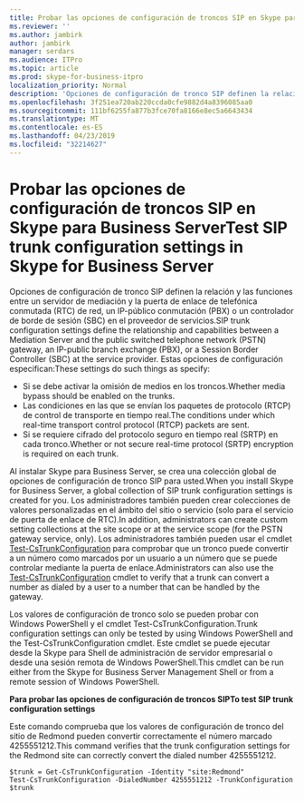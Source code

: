 ```yaml
---
title: Probar las opciones de configuración de troncos SIP en Skype para Business Server
ms.reviewer: ''
ms.author: jambirk
author: jambirk
manager: serdars
ms.audience: ITPro
ms.topic: article
ms.prod: skype-for-business-itpro
localization_priority: Normal
description: 'Opciones de configuración de tronco SIP definen la relación y las funciones entre un servidor de mediación y la puerta de enlace de telefónica conmutada (RTC) de red, un IP-público conmutación (PBX) o un controlador de borde de sesión (SBC) en el proveedor de servicios. '
ms.openlocfilehash: 3f251ea720ab220ccda0cfe9882d4a8396085aa0
ms.sourcegitcommit: 111bf6255fa877b3fce70fa8166e8ec5a6643434
ms.translationtype: MT
ms.contentlocale: es-ES
ms.lasthandoff: 04/23/2019
ms.locfileid: "32214627"
---
```

# <a name="test-sip-trunk-configuration-settings-in-skype-for-business-server"></a><span data-ttu-id="24446-103">Probar las opciones de configuración de troncos SIP en Skype para Business Server</span><span class="sxs-lookup"><span data-stu-id="24446-103">Test SIP trunk configuration settings in Skype for Business Server</span></span>

<span data-ttu-id="24446-104">Opciones de configuración de tronco SIP definen la relación y las funciones entre un servidor de mediación y la puerta de enlace de telefónica conmutada (RTC) de red, un IP-público conmutación (PBX) o un controlador de borde de sesión (SBC) en el proveedor de servicios.</span><span class="sxs-lookup"><span data-stu-id="24446-104">SIP trunk configuration settings define the relationship and capabilities between a Mediation Server and the public switched telephone network (PSTN) gateway, an IP-public branch exchange (PBX), or a Session Border Controller (SBC) at the service provider.</span></span> <span data-ttu-id="24446-105">Estas opciones de configuración especifican:</span><span class="sxs-lookup"><span data-stu-id="24446-105">These settings do such things as specify:</span></span>

- <span data-ttu-id="24446-106">Si se debe activar la omisión de medios en los troncos.</span><span class="sxs-lookup"><span data-stu-id="24446-106">Whether media bypass should be enabled on the trunks.</span></span>
- <span data-ttu-id="24446-107">Las condiciones en las que se envían los paquetes de protocolo (RTCP) de control de transporte en tiempo real.</span><span class="sxs-lookup"><span data-stu-id="24446-107">The conditions under which real-time transport control protocol (RTCP) packets are sent.</span></span>
- <span data-ttu-id="24446-108">Si se requiere cifrado del protocolo seguro en tiempo real (SRTP) en cada tronco.</span><span class="sxs-lookup"><span data-stu-id="24446-108">Whether or not secure real-time protocol (SRTP) encryption is required on each trunk.</span></span>

<span data-ttu-id="24446-109">Al instalar Skype para Business Server, se crea una colección global de opciones de configuración de tronco SIP para usted.</span><span class="sxs-lookup"><span data-stu-id="24446-109">When you install Skype for Business Server, a global collection of SIP trunk configuration settings is created for you.</span></span> <span data-ttu-id="24446-110">Los administradores también pueden crear colecciones de valores personalizadas en el ámbito del sitio o servicio (solo para el servicio de puerta de enlace de RTC).</span><span class="sxs-lookup"><span data-stu-id="24446-110">In addition, administrators can create custom setting collections at the site scope or at the service scope (for the PSTN gateway service, only).</span></span> <span data-ttu-id="24446-111">Los administradores también pueden usar el cmdlet [Test-CsTrunkConfiguration](https://docs.microsoft.com/en-us/powershell/module/skype/Test-CsTrunkConfiguration) para comprobar que un tronco puede convertir a un número como marcados por un usuario a un número que se puede controlar mediante la puerta de enlace.</span><span class="sxs-lookup"><span data-stu-id="24446-111">Administrators can also use the [Test-CsTrunkConfiguration](https://docs.microsoft.com/en-us/powershell/module/skype/Test-CsTrunkConfiguration) cmdlet to verify that a trunk can convert a number as dialed by a user to a number that can be handled by the gateway.</span></span>

<span data-ttu-id="24446-112">Los valores de configuración de tronco solo se pueden probar con Windows PowerShell y el cmdlet Test-CsTrunkConfiguration.</span><span class="sxs-lookup"><span data-stu-id="24446-112">Trunk configuration settings can only be tested by using Windows PowerShell and the Test-CsTrunkConfiguration cmdlet.</span></span> <span data-ttu-id="24446-113">Este cmdlet se puede ejecutar desde la Skype para Shell de administración de servidor empresarial o desde una sesión remota de Windows PowerShell.</span><span class="sxs-lookup"><span data-stu-id="24446-113">This cmdlet can be run either from the Skype for Business Server Management Shell or from a remote session of Windows PowerShell.</span></span> 

<span data-ttu-id="24446-114">**Para probar las opciones de configuración de troncos SIP**</span><span class="sxs-lookup"><span data-stu-id="24446-114">**To test SIP trunk configuration settings**</span></span>

<span data-ttu-id="24446-115">Este comando comprueba que los valores de configuración de tronco del sitio de Redmond pueden convertir correctamente el número marcado 4255551212.</span><span class="sxs-lookup"><span data-stu-id="24446-115">This command verifies that the trunk configuration settings for the Redmond site can correctly convert the dialed number 4255551212.</span></span>

```
$trunk = Get-CsTrunkConfiguration -Identity "site:Redmond"
Test-CsTrunkConfiguration -DialedNumber 4255551212 -TrunkConfiguration $trunk
```
